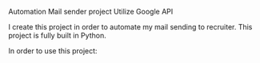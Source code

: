 Automation Mail sender project
Utilize Google API

I create this project in order to automate my mail sending to recruiter. This project is fully built in Python.

In order to use this project:


